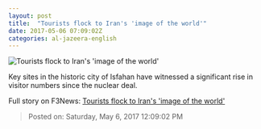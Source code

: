 ```yaml
---
layout: post
title:  "Tourists flock to Iran's 'image of the world'"
date: 2017-05-06 07:09:02Z
categories: al-jazeera-english
---
```


![Tourists flock to Iran's 'image of the world'](http://www.aljazeera.com/mritems/Images/2017/5/1/b2243ec228404444a50005e2010c0bb6_18.jpg)

Key sites in the historic city of Isfahan have witnessed a significant rise in visitor numbers since the nuclear deal.


Full story on F3News: [Tourists flock to Iran's 'image of the world'](http://www.f3nws.com/n/FkqYn)

> Posted on: Saturday, May 6, 2017 12:09:02 PM
